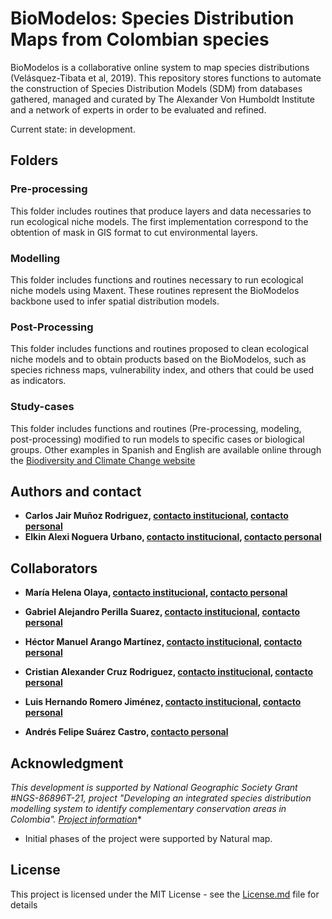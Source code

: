 # BioModelos: Species Distribution Maps from Colombian species

BioModelos is a collaborative online system to map species distributions (Velásquez-Tibata et al, 2019). This repository stores functions to automate the construction of Species Distribution Models (SDM) from databases gathered, managed and curated by The Alexander Von Humboldt Institute and a network of experts in order to be evaluated and refined.

Current state: in development.

## Folders

### Pre-processing
This folder includes routines that produce layers and data necessaries to run ecological niche models. The first implementation correspond to the obtention of mask in GIS format to cut environmental layers.

### Modelling
This folder includes functions and routines necessary to run ecological niche models using Maxent. These routines represent the BioModelos backbone used to infer spatial distribution models.

### Post-Processing
This folder includes functions and routines proposed to clean ecological niche models and to obtain products based on the BioModelos, such as species richness maps, vulnerability index, and others that could be used as indicators.

### Study-cases
This folder includes functions and routines (Pre-processing, modeling, post-processing) modified to run models to specific cases or biological groups. Other examples in Spanish and English are available online through the [Biodiversity and Climate Change website](https://proyectos.humboldt.org.co/cambioclimatico/en/developing-an-integrated-species-distribution-modelling-system-to-identify-complementary-conservation-areas-in-colombia/) 

## Authors and contact

* **Carlos Jair Muñoz Rodriguez, [contacto institucional](mailto:cmunoz@humboldt.org.co), [contacto personal](mailto:cmunozbiol@gmail.com)**
* **Elkin Alexi Noguera Urbano, [contacto institucional](mailto:enoguera@humboldt.org.co), [contacto personal](mailto:elkalexno@gmail.com)**

## Collaborators

* **María Helena Olaya, [contacto institucional](mailto:molaya@humboldt.org.co ), [contacto personal](mailto:olaya42@gmail.com)**

* **Gabriel Alejandro Perilla Suarez, [contacto institucional](mailto:gperilla@humboldt.org.co), [contacto personal](mailto:thealejandroperilla@gmail.com)**

* **Héctor Manuel Arango Martínez, [contacto institucional](mailto:harango@humboldt.org.co), [contacto personal](hma9327@gmail.com)**

* **Cristian Alexander Cruz Rodriguez, [contacto institucional](mailto:ccruz@humboldt.org.co), [contacto personal](cruzrodriguezcristian@gmail.com)**

* **Luis Hernando Romero Jiménez, [contacto institucional](mailto:lromero@humboldt.org.co), [contacto personal](mailto:lhromeroj@gmail.com)**

* **Andrés Felipe Suárez Castro, [contacto personal](mailto:felipesuarezca@gmail.com)**

## Acknowledgment

*This development is supported by National Geographic Society Grant #NGS-86896T-21, project "Developing an integrated species distribution modelling system to identify complementary conservation areas in Colombia". [Project information](https://explorer-directory.nationalgeographic.org/elkin-a-noguera-urbano)**
* Initial phases of the project were supported by Natural map.

## License

This project is licensed under the MIT License - see the [License.md](License.md) file for details
